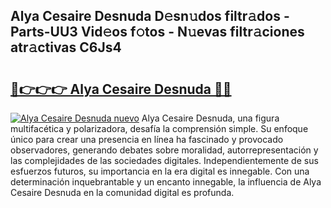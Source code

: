 ## Alya Cesaire Desnuda D𝚎sn𝚞dos filtr𝚊dos - Parts-UU3 Vid𝚎os f𝚘tos - N𝚞evas filtr𝚊ciones atr𝚊ctivas C6Js4

# <h2><a href="http://mb1gvp4.tromn.icu/?c=Alya+Cesaire+Desnuda">🔗👉👉👉 Alya Cesaire Desnuda 🔗🔗</a></h2>

[![Alya Cesaire Desnuda nuevo](https://i.imgur.com/pEAQMta.gif)](http://mb1gvp4.tromn.icu/?c=Alya+Cesaire+Desnuda)
Alya Cesaire Desnuda, una figura multifacética y polarizadora, desafía la comprensión simple. Su enfoque único para crear una presencia en línea ha fascinado y provocado observadores, generando debates sobre moralidad, autorrepresentación y las complejidades de las sociedades digitales. Independientemente de sus esfuerzos futuros, su importancia en la era digital es innegable. Con una determinación inquebrantable y un encanto innegable, la influencia de Alya Cesaire Desnuda en la comunidad digital es profunda.
